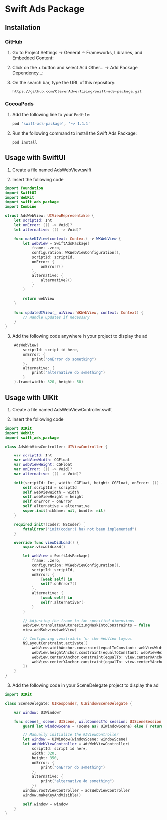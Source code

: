 # Swift Ads Package

## Installation

### GitHub

1. Go to Project Settings -> General -> Frameworks, Libraries, and Embedded Content:

2. Click on the + button and select Add Other... -> Add Package Dependency...:

3. On the search bar, type the URL of this repository:

    ```shell
    https://github.com/CleverAdvertising/swift-ads-package.git
    ```
    


### CocoaPods

1. Add the following line to your `Podfile`:

    ```ruby
    pod 'swift-ads-package', '~> 1.1.1'
    ```

2. Run the following command to install the Swift Ads Package:

    ```shell
    pod install
    ```
## Usage with SwiftUI

1. Create a file named AdsWebView.swift

2. Insert the following code

```swift
import Foundation
import SwiftUI
import WebKit
import swift_ads_package
import Combine

struct AdsWebView: UIViewRepresentable {
    let scriptId: Int
    let onError: (() -> Void)?
    let alternative: (() -> Void)?

    func makeUIView(context: Context) -> WKWebView {
        let webView = SwiftAdsPackage(
            frame: .zero,
            configuration: WKWebViewConfiguration(),
            scriptId: scriptId,
            onError: {
                onError?() 
            },
            alternative: {
                alternative?() 
            }
        )
        
        return webView
    }
    
    func updateUIView(_ uiView: WKWebView, context: Context) {
        // Handle updates if necessary
    }
}
```

3. Add the following code anywhere in your project to display the ad

```swift
    AdsWebView(
        scriptId: script id here, 
        onError: {
            print("onError do something")
        },
        alternative: {
            print("alternative do something")
        }
    ).frame(width: 320, height: 50)
```

## Usage with UIKit

1. Create a file named AdsWebViewController.swift

2. Insert the following code

```swift
import UIKit
import WebKit
import swift_ads_package

class AdsWebViewController: UIViewController {

    var scriptId: Int
    var webViewWidth: CGFloat
    var webViewHeight: CGFloat
    var onError: (() -> Void)?
    var alternative: (() -> Void)?

    init(scriptId: Int, width: CGFloat, height: CGFloat, onError: (() -> Void)?, alternative: (() -> Void)?) {
        self.scriptId = scriptId
        self.webViewWidth = width
        self.webViewHeight = height
        self.onError = onError
        self.alternative = alternative
        super.init(nibName: nil, bundle: nil)
    }

    required init?(coder: NSCoder) {
        fatalError("init(coder:) has not been implemented")
    }

    override func viewDidLoad() {
        super.viewDidLoad()

        let webView = SwiftAdsPackage(
            frame: .zero, 
            configuration: WKWebViewConfiguration(), 
            scriptId: scriptId, 
            onError: { 
                [weak self] in
                self?.onError?()
            }, 
            alternative: { 
                [weak self] in
                self?.alternative?()
            }
        )

        // Adjusting the frame to the specified dimensions
        webView.translatesAutoresizingMaskIntoConstraints = false
        view.addSubview(webView)

        // Configuring constraints for the WebView layout
        NSLayoutConstraint.activate([
            webView.widthAnchor.constraint(equalToConstant: webViewWidth),
            webView.heightAnchor.constraint(equalToConstant: webViewHeight),
            webView.centerXAnchor.constraint(equalTo: view.centerXAnchor),
            webView.centerYAnchor.constraint(equalTo: view.centerYAnchor)
        ])
    }
}

```

3. Add the following code in your SceneDelegate project to display the ad

```swift
import UIKit

class SceneDelegate: UIResponder, UIWindowSceneDelegate {

    var window: UIWindow?

    func scene(_ scene: UIScene, willConnectTo session: UISceneSession, options connectionOptions: UIScene.ConnectionOptions) {
        guard let windowScene = (scene as? UIWindowScene) else { return }

        // Manually initialize the UIViewController
        let window = UIWindow(windowScene: windowScene)
        let adsWebViewController = AdsWebViewController(
            scriptId: script id here,    
            width: 320, 
            height: 350, 
            onError: {
                print("onError do something")
            },
            alternative: {
                print("alternative do something")
            })
        window.rootViewController = adsWebViewController
        window.makeKeyAndVisible()

        self.window = window
    }
}

```
